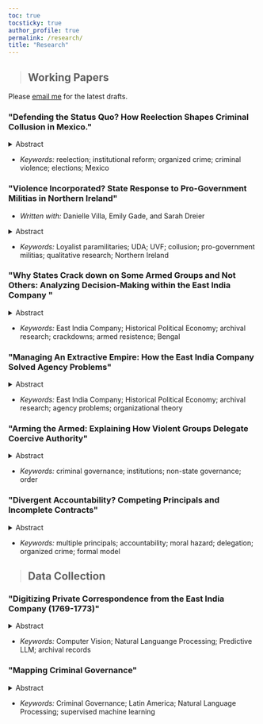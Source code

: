```yaml
---
toc: true
tocsticky: true
author_profile: true
permalink: /research/
title: "Research"
---
```

> ## Working Papers

Please [email me](mailto:adee.weller@emory.edu) for the latest drafts.

### "Defending the Status Quo? How Reelection Shapes Criminal Collusion in Mexico."

<details>
  <summary>Abstract</summary>
How does the ability to run for reelection shape the relationship between criminal groups and local politicians? Examining an electoral reform in Mexico, I argue that reelection can extend the status quo, upon which stable deals between criminal groups and politicians can be negotiated more efficiently. As a result, criminal groups have an incentive to ensure the incumbent retains office, rather than risk being replaced by an unknown quantity. Politicians are more likely to collude with criminal groups and engage in corruption after reelection as both groups work to consolidate their power. To test this theory, I exploit the staggered implementation of electoral reform in Mexico. Using a multi-period difference-in-differences design with an original dataset of attacks on local politicians, I show that criminal groups disproportionately killed candidates in places where incumbents could run for reelection, maintaining the status quo. I also show that the federal government was increasingly concerned about corrupt actions by mayors who could run for reelections, particularly in places where criminal groups are active. Finally, I also examine the behavior of criminal groups after an incumbent wins reelection, suggesting that groups expand their control over illicit markets and focus less on inter-group competition. This project provides a unique and important bridge between understanding the relationship between electoral incentives of politicians, institutional changes, and criminal organizations.
</details>

* _Keywords:_ reelection; institutional reform; organized crime; criminal violence; elections; Mexico

### "Violence Incorporated? State Response to Pro-Government Militias in Northern Ireland"

 * _Written with:_ Danielle Villa, Emily Gade, and Sarah Dreier

<details>
  <summary>Abstract</summary>
    Pro-government militias (PGMs) actively participate in conflicts around the world. Yet governments openly support some PGMs, maintain covert links with others, and ignore or actively suppress other militias. Why do states support some pro-government militias and de-legitimize others, particularly when the militias engage in similar behavior? We examine the internal decision-making process of the British government during the conflict in Northern Ireland, analyzing 8,430 recently declassified documents from the Prime Ministers’ security-based Correspondence Files (1969-1974). These documents detail the British government's internal attitudes and behaviors toward more than 20 Loyalist PGM groups. These records clearly outline the state's desire to balance its immediate military needs with more long-term goals of political control. Unable to discern between groups that posed long-term risks and those that did not, the state repeatedly collaborated with specific militias on narrow, short-term agreements to police local neighborhoods and improve public support. We develop a formal model of government decision-making in this process and qualitatively analyze the documents to understand the state's concerns, goals, and actions. This project provides the first internal account of how governments think about and work with PGMs, providing critical insights into how conflicts unfold in real time. By examining this decision-making process, we can shed light on the variation in the relationships of states and PGMs across the globe.
</details>

 * _Keywords:_ Loyalist paramilitaries; UDA; UVF; collusion; pro-government militias; qualitative research; Northern Ireland

### "Why States Crack down on Some Armed Groups and Not Others: Analyzing Decision-Making within the East India Company "

<details>
  <summary>Abstract</summary>
 Why do states crack down on some armed resistance groups and not others? The consequences of crackdowns can range from successful elimination to exponential violence. Further, states face significant capacity and logistical challenges to investing in repression.  Yet, the internal decision-making of this selection process remains obscure, and most studies rely on observable actions to infer this process. To understand how authorities make this decision, I examine the internal, private records of the English East India Company during the first years in which they began governing territory (1769-1773 in Bengal). During this period, the Company selectively repressed a network of armed resistance and criminal organizations, varying with groups' allegiances with certain Indian elite and the Company's relationships with the same individuals. While violent groups aligned with elites who resisted Company rule were repressed, groups that worked with aligned elite were used as auxiliary coercive forces by the EIC. This project provides critical insight into how authorities govern and make decisions in the face of armed resistance.

</details>

 * _Keywords:_ East India Company; Historical Political Economy; archival research; crackdowns; armed resistence; Bengal


### "Managing An Extractive Empire: How the East India Company Solved Agency Problems"

<details>
  <summary>Abstract</summary>
  To be hired by the English East India Company (EIC), an individual was generally required to be between fifteen and eighteen years old. With little training or local knowledge, employees were sent across the globe, supplied with arms, and instructed to maximize profits. As such, the EIC was plagued by agency problems from its inception. How do organizations solve this challenge? This is particularly acute in economically driven groups, where hiring a profit-seeking employee can both be highly beneficial but also highly risky. Examining the internal communications of the EIC as it shifted from a trading company to a governing authority, I show that the Company was deeply concerned about this issue. As a result, they formed an institutional structure of intelligence sharing and reporting on other's behavior, maximizing transparency and bureaucratizing spying. This project helps us understand how a group's organization shapes its behavior and responses to challenges.
</details>

 * _Keywords:_ East India Company; Historical Political Economy; archival research; agency problems; organizational theory


### "Arming the Armed: Explaining How Violent Groups Delegate Coercive Authority"

<details>
  <summary>Abstract</summary> 
  Violent armed groups around the world formally designate institutions, from specialized coercive institutions to ones that provide services. For groups that seek to reform, remove, or supplant the state, these institutions are a mechanism of direct governance by which the groups can impose a new political or social order. For groups that do not seek statehood, however, these institutions help them achieve their non-political goals, such as economic ones. However, because these groups do not rival the state, they can also co-opt state institutions and govern indirectly. This project examines the trade-off that non-state-seeking groups face when choosing an institutional arrangement. They can govern indirectly, through co-opting state institutions, or directly by developing their own institutions. Indirect governance establishes immediate access to state power but introduces principal-agent problems. When the state is unable to serve a faithful agent, groups may choose to form their own institutions. These can be more effective but also are much more costly to establish and maintain. I examine this conceptualization using qualitative evidence of coercive institutions by criminal groups in Mexico (1990-2010).
</details>

 * _Keywords:_ criminal governance; institutions; non-state governance; order

### "Divergent Accountability? Competing Principals and Incomplete Contracts"

<details>
  <summary>Abstract</summary>
How does the introduction of competing principals impact voters' ability to hold politicians accountable? This project builds off of canonical models of democratic accountability, which frame reelection as a chance for voters to solve the moral hazard problem they face with politicians. Here, however, there is a second principal who is also vying for control of the politician, as the agent, but who has fundamentally divergent goals from the voters. This principal also has a different set of skills that they can employ to coerce the official, using both bribes and threats. The politician, therefore, must appraise the risks they face and the value of holding office, given the incentives offered by each of the principals. This model has broad applications, applying wherever principals, armed with differing capacities, compete for control of an agent.
</details>

 * _Keywords:_ multiple principals; accountability; moral hazard; delegation; organized crime; formal model




> ## Data Collection

### "Digitizing Private Correspondence from the East India Company (1769-1773)"

<details>
  <summary>Abstract</summary>
The English East India Company (EIC) has been called one of the most well-documented corporations in human history. In this qualitative dataset, I gather all recorded correspondence, internal and external, from the Company records kept at the Asia and Africa Reading Room at the British Library. I particularly focus on the Presidency of Bengal, where the EIC first obtained the rigth to extract land taxes and began to govern as an administrative body during this period. Thus, this period covers one of the most influential moments in Company history -- defining how British colonial policy in India would be organized for more than a century. With more than 4,000 pages of handwritten documents, the first goal of this project is to digitize these letters and clearly record their contents.
</details>

 * _Keywords:_ Computer Vision; Natural Languange Processing; Predictive LLM; archival records


### "Mapping Criminal Governance"

<details>
  <summary>Abstract</summary>
How do criminal groups govern? While our understanding of governance by criminal organizations has grown, there is little systematic data to map it. This project seeks to address this gap. Using newspaper articles from _The New York Times_ containing the names of more than 50 randomly selected groups from across Latin America, this project implements a supervised machine learning approach to code more than thirty indicators of criminal governance. This indicators include who is governing (what group or groups), how they are governing (enforcing rules, collecting taxes, distributing goods), and who they are governing (civilians, other criminals, or the state). This project seeks to expand our understanding of criminal governance across the globe.
</details>

 * _Keywords:_ Criminal Governance; Latin America; Natural Language Processing; supervised machine learning
